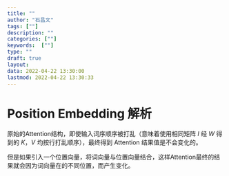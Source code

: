 ```yaml
---
title: ""
author: "石昌文"
tags: [""]
description: ""
categories: [""]
keywords:  [""]
type: ""
draft: true
layout: 
data: 2022-04-22 13:30:00
lastmod: 2022-04-22 13:30:33
---
```


# Position Embedding 解析

原始的Attention结构，即使输入词序顺序被打乱（意味着使用相同矩阵 $I$ 经 $W$ 得到的 $K$，$V$ 均按行打乱顺序），最终得到 Attention 结果值是不会变化的。

但是如果引入一个位置向量，将词向量与位置向量结合，这样Attention最终的结果就会因为词向量在的不同位置，而产生变化。
